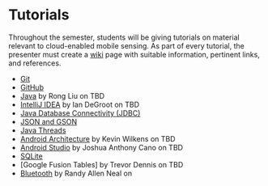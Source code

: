 Tutorials
=========

Throughout the semester, students will be giving tutorials on material relevant to cloud-enabled mobile sensing.
As part of every tutorial, the presenter must create a [wiki](https://github.com/CourseReps/ECEN489-Spring2015/wiki) page with suitable information, pertinent links, and references.

* [Git](https://github.com/CourseReps/ECEN489-Spring2015/wiki/git)  
* [GitHub](https://github.com/CourseReps/ECEN489-Spring2015/wiki/github)
* [Java](https://github.com/CourseReps/ECEN489-Spring2015/wiki/java) by Rong Liu on TBD
* [IntelliJ IDEA](https://github.com/CourseReps/ECEN489-Spring2015/wiki/intellij) by Ian DeGroot on TBD
* [Java Database Connectivity (JDBC)](https://github.com/CourseReps/ECEN489-Spring2015/wiki/jdbc)
* [JSON and GSON](https://github.com/CourseReps/ECEN489-Spring2015/wiki/json)
* [Java Threads](https://github.com/CourseReps/ECEN489-Spring2015/wiki/threads)
* [Android Architecture](https://github.com/CourseReps/ECEN489-Spring2015/wiki/android) by Kevin Wilkens on TBD
* [Android Studio](https://github.com/CourseReps/ECEN489-Spring2015/wiki/androidstudio) by Joshua Anthony Cano on TBD
* [SQLite](https://github.com/CourseReps/ECEN489-Spring2015/wiki/sqlite)
* [Google Fusion Tables] by Trevor Dennis on TBD
* [Bluetooth](https://github.com/CourseReps/ECEN489-Spring2015/wiki/bluetooth) by Randy Allen Neal on 
